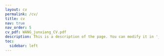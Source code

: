 ```yaml
---
layout: cv
permalink: /cv/
title: cv
nav: true
nav_order: 5
cv_pdf: WANG_junxiang_CV.pdf
description: This is a description of the page. You can modify it in '_pages/cv.md'. You can also change or remove the top pdf download button.
toc:
  sidebar: left
---
```

